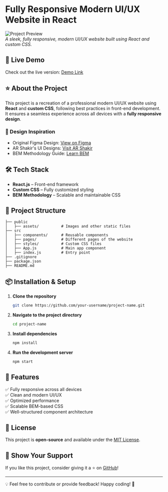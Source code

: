 # Fully Responsive Modern UI/UX Website in React

![Project Preview](assets/)  
*A sleek, fully responsive, modern UI/UX website built using React and custom CSS.*

## 🚀 Live Demo
Check out the live version: [Demo Link](https://your-demo-link.com)

## ⭐ About the Project
This project is a recreation of a professional modern UI/UX website using **React** and **custom CSS**, following best practices in front-end development. It ensures a seamless experience across all devices with a **fully responsive design**.

### 🎨 Design Inspiration
- Original Figma Design: [View on Figma](https://www.figma.com/file/lz9lLpFHMx...)
- AR Shakir's UI Designs: [Visit AR Shakir](https://www.arshakir.com)
- BEM Methodology Guide: [Learn BEM](https://sparkbox.com/foundry/bem_by_e...)

## 🛠 Tech Stack
- **React.js** – Front-end framework
- **Custom CSS** – Fully customized styling
- **BEM Methodology** – Scalable and maintainable CSS

## 📂 Project Structure
```
├── public
│   ├── assets/          # Images and other static files
├── src
│   ├── components/      # Reusable components
│   ├── pages/           # Different pages of the website
│   ├── styles/          # Custom CSS files
│   ├── App.js           # Main app component
│   ├── index.js         # Entry point
├── .gitignore
├── package.json
├── README.md
```

## 📦 Installation & Setup
1. **Clone the repository**
   ```bash
   git clone https://github.com/your-username/project-name.git
   ```
2. **Navigate to the project directory**
   ```bash
   cd project-name
   ```
3. **Install dependencies**
   ```bash
   npm install
   ```
4. **Run the development server**
   ```bash
   npm start
   ```

## 🌟 Features
✅ Fully responsive across all devices  
✅ Clean and modern UI/UX  
✅ Optimized performance  
✅ Scalable BEM-based CSS  
✅ Well-structured component architecture  

## 📜 License
This project is **open-source** and available under the [MIT License](LICENSE).

## 🙌 Show Your Support
If you like this project, consider giving it a ⭐ on [GitHub](https://github.com/your-username/project-name)!

---
💡 Feel free to contribute or provide feedback! Happy coding! 🚀


